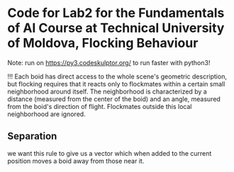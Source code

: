 # Code for Lab2 for the Fundamentals of AI Course at Technical University of Moldova, Flocking Behaviour



Note: run on https://py3.codeskulptor.org/ to run faster with python3!




!!! Each boid has direct access to the whole scene's geometric description, but flocking requires that it reacts only to flockmates within a certain small neighborhood around itself. The neighborhood is characterized by a distance (measured from the center of the boid) and an angle, measured from the boid's direction of flight. Flockmates outside this local neighborhood are ignored.

## Separation
we want this rule to give us a vector which when added to the current position moves a boid away from those near it.